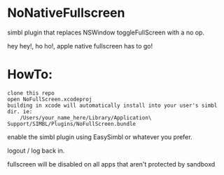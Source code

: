 NoNativeFullscreen
==================

simbl plugin that replaces NSWindow toggleFullScreen with a no op.


hey hey!, ho ho!, apple native fullscreen has to go!

HowTo:
======
	clone this repo
	open NoFullScreen.xcodeproj 
	building in xcode will automatically install into your user's simbl dir. ie:
		/Users/your_name_here/Library/Application\ Support/SIMBL/Plugins/NoFullScreen.bundle 

enable the simbl plugin using EasySimbl or whatever you prefer.

logout / log back in. 

fullscreen will be disabled on all apps that aren't protected by sandboxd
